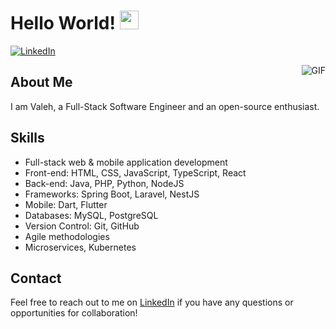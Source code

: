 # Hello World! <img src="https://raw.githubusercontent.com/iampavangandhi/iampavangandhi/master/gifs/Hi.gif" width="30px">

[![LinkedIn](https://img.shields.io/badge/-Valeh%20ASADLI-blue?style=flat-square&logo=linkedin&logoColor=white&link=https://www.linkedin.com/in/valehasad/)](https://www.linkedin.com/in/valehasad/)

<img align="right" alt="GIF" src="https://media.giphy.com/media/13HgwGsXF0aiGY/giphy.gif" />

## About Me
I am Valeh, a Full-Stack Software Engineer and an open-source enthusiast.

## Skills
- Full-stack web & mobile application development
- Front-end: HTML, CSS, JavaScript, TypeScript, React
- Back-end: Java, PHP, Python, NodeJS
- Frameworks: Spring Boot, Laravel, NestJS
- Mobile: Dart, Flutter
- Databases: MySQL, PostgreSQL
- Version Control: Git, GitHub
- Agile methodologies
- Microservices, Kubernetes

## Contact
Feel free to reach out to me on [LinkedIn](https://www.linkedin.com/in/valehasad/) if you have any questions or opportunities for collaboration!

